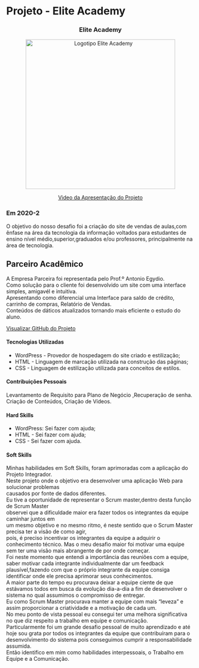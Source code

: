 # Projeto - Elite Academy

<div align=center>
 <h3>Elite Academy</h3>
  <img src="https://user-images.githubusercontent.com/111800315/192763939-29ea9044-a834-4df3-9da0-8f6eb83dadf5.gif" width=400 alt="Logotipo Elite Academy" />
 
  <a href="https://drive.google.com/file/d/171P9D6hfO-bxYBSApbL8MUAtkh-QTQEs/view?usp=sharing">Video da Apresentação do Projeto</a>
</div>



### Em 2020-2
O objetivo do nosso desafio foi a criação do site de vendas de aulas,com ênfase  na área da tecnologia da informação voltados para estudantes de ensino nível médio,superior,graduados e/ou professores, principalmente na área de tecnologia.

## Parceiro Acadêmico
A Empresa Parceira foi representada pelo Prof.º Antonio Egydio.<br>
Como solução para o cliente foi desenvolvido um site com uma interface simples, amigavél e intuitiva.<br>
Apresentando como diferencial uma Interface para saldo de crédito, carrinho de compras, Relatório de Vendas. <br>
Conteúdos de dáticos atualizados tornando mais eficiente o estudo do aluno. 



[Visualizar GitHub do Projeto](https://github.com/Ritas2022/ProjetoIntegrador01)

#### Tecnologias Utilizadas

- WordPress - Provedor de hospedagem do site criado e estilização;
- HTML - Linguagem de marcação utilizada na construção das páginas;
- CSS -  Linguagem de estilização utilizada para conceitos de estilos.

#### Contribuições Pessoais
Levantamento de Requisito para Plano de Negócio ,Recuperação de senha.
Criação de Conteúdos, Criação de Vídeos.

#### Hard Skills
- WordPress: Sei fazer com ajuda;
- HTML - Sei fazer com ajuda;
- CSS - Sei fazer com ajuda.

#### Soft Skills
Minhas habilidades em Soft Skills, foram aprimoradas com a aplicação do Projeto Integrador.<br>
Neste projeto onde o objetivo era desenvolver uma aplicação Web para solucionar problemas<br>causados por fonte de dados diferentes.<br> 
Eu tive a oportunidade de representar o Scrum master,dentro desta função de Scrum Master<br>observei que a dificuldade maior era fazer todos os integrantes da equipe caminhar juntos em <br>um mesmo objetivo e no mesmo ritmo, é neste sentido que o Scrum Master precisa ter a visão de como agir,<br>pois, é preciso incentivar os integrantes da equipe a adquirir o conhecimento técnico.
Mas o meu desafio maior foi motivar uma equipe sem ter uma visão mais abrangente de por onde começar.<br>
Foi neste momento que entendi a importância das reuniões com a equipe, saber motivar cada integrante individualmente dar um feedback plausível,fazendo com que o próprio integrante da equipe consiga identificar onde ele precisa aprimorar seus conhecimentos.<br>
A maior parte do tempo eu procurava deixar a equipe ciente de que estávamos todos em busca da evolução dia-a-dia a fim de desenvolver o sistema no qual assumimos o compromisso de entregar.<br>
Eu como Scrum Master procurava manter a equipe com mais “leveza” e assim proporcionar a criatividade e a motivação de cada um.<br> 
No meu ponto de vista pessoal eu consegui ter uma melhora significativa no que diz respeito a trabalho em equipe e comunicação.<br>
Particularmente foi um grande desafio pessoal de muito aprendizado e até hoje sou grata por todos os integrantes da equipe que contribuíram para o desenvolvimento do sistema pois conseguimos cumprir a responsabilidade assumida.<br>
Então identifico em mim como habilidades interpessoais, o Trabalho em Equipe e a Comunicação.        







